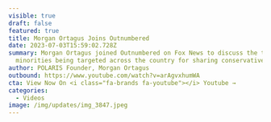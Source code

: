 ```yaml
---
visible: true
draft: false
featured: true
title: Morgan Ortagus Joins Outnumbered
date: 2023-07-03T15:59:02.728Z
summary: Morgan Ortagus joined Outnumbered on Fox News to discuss the tragedy of
  minorities being targeted across the country for sharing conservative beliefs.
author: POLARIS Founder, Morgan Ortagus
outbound: https://www.youtube.com/watch?v=arAgvxhumWA
cta: View Now On <i class="fa-brands fa-youtube"></i> Youtube →
categories:
  - Videos
image: /img/updates/img_3847.jpeg
---
```

